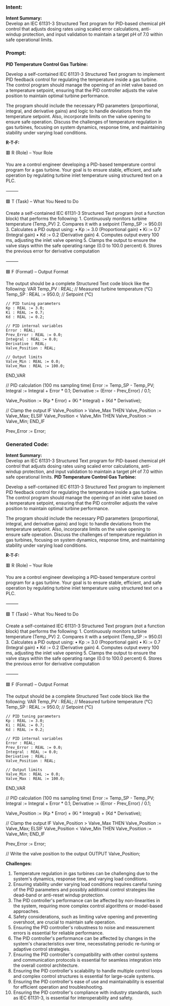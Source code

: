 ### Intent:
**Intent Summary:**  
Develop an IEC 61131-3 Structured Text program for PID-based chemical pH control that adjusts dosing rates using scaled error calculations, anti-windup protection, and input validation to maintain a target pH of 7.0 within safe operational limits.

### Prompt:
**PID Temperature Control Gas Turbine:**

Develop a self-contained IEC 61131-3 Structured Text program to implement PID feedback control for regulating the temperature inside a gas turbine. The control program should manage the opening of an inlet valve based on a temperature setpoint, ensuring that the PID controller adjusts the valve position to maintain optimal turbine performance.

The program should include the necessary PID parameters (proportional, integral, and derivative gains) and logic to handle deviations from the temperature setpoint. Also, incorporate limits on the valve opening to ensure safe operation. Discuss the challenges of temperature regulation in gas turbines, focusing on system dynamics, response time, and maintaining stability under varying load conditions.

**R-T-F:**

🟥 R (Role) – Your Role

You are a control engineer developing a PID-based temperature control program for a gas turbine. Your goal is to ensure stable, efficient, and safe operation by regulating turbine inlet temperature using structured text on a PLC.

⸻

🟩 T (Task) – What You Need to Do

Create a self-contained IEC 61131-3 Structured Text program (not a function block) that performs the following:
	1.	Continuously monitors turbine temperature (Temp_PV)
	2.	Compares it with a setpoint (Temp_SP := 950.0)
	3.	Calculates a PID output using:
	•	Kp := 3.0 (Proportional gain)
	•	Ki := 0.7 (Integral gain)
	•	Kd := 0.2 (Derivative gain)
	4.	Computes output every 100 ms, adjusting the inlet valve opening
	5.	Clamps the output to ensure the valve stays within the safe operating range (0.0 to 100.0 percent)
	6.	Stores the previous error for derivative computation

⸻

🟦 F (Format) – Output Format

The output should be a complete Structured Text code block like the following:
VAR
    Temp_PV : REAL;                    // Measured turbine temperature (°C)
    Temp_SP : REAL := 950.0;           // Setpoint (°C)

    // PID tuning parameters
    Kp : REAL := 3.0;
    Ki : REAL := 0.7;
    Kd : REAL := 0.2;

    // PID internal variables
    Error : REAL;
    Prev_Error : REAL := 0.0;
    Integral : REAL := 0.0;
    Derivative : REAL;
    Valve_Position : REAL;

    // Output limits
    Valve_Min : REAL := 0.0;
    Valve_Max : REAL := 100.0;
END_VAR

// PID calculation (100 ms sampling time)
Error := Temp_SP - Temp_PV;
Integral := Integral + Error * 0.1;
Derivative := (Error - Prev_Error) / 0.1;

Valve_Position := (Kp * Error) + (Ki * Integral) + (Kd * Derivative);

// Clamp the output
IF Valve_Position > Valve_Max THEN
    Valve_Position := Valve_Max;
ELSIF Valve_Position < Valve_Min THEN
    Valve_Position := Valve_Min;
END_IF

Prev_Error := Error;

### Generated Code:
**Intent Summary:**  
Develop an IEC 61131-3 Structured Text program for PID-based chemical pH control that adjusts dosing rates using scaled error calculations, anti-windup protection, and input validation to maintain a target pH of 7.0 within safe operational limits.
**PID Temperature Control Gas Turbine:**

Develop a self-contained IEC 61131-3 Structured Text program to implement PID feedback control for regulating the temperature inside a gas turbine. The control program should manage the opening of an inlet valve based on a temperature setpoint, ensuring that the PID controller adjusts the valve position to maintain optimal turbine performance.

The program should include the necessary PID parameters (proportional, integral, and derivative gains) and logic to handle deviations from the temperature setpoint. Also, incorporate limits on the valve opening to ensure safe operation. Discuss the challenges of temperature regulation in gas turbines, focusing on system dynamics, response time, and maintaining stability under varying load conditions.

**R-T-F:**

🟥 R (Role) – Your Role

You are a control engineer developing a PID-based temperature control program for a gas turbine. Your goal is to ensure stable, efficient, and safe operation by regulating turbine inlet temperature using structured text on a PLC.

⸻

🟩 T (Task) – What You Need to Do

Create a self-contained IEC 61131-3 Structured Text program (not a function block) that performs the following:
	1.	Continuously monitors turbine temperature (Temp_PV)
	2.	Compares it with a setpoint (Temp_SP := 950.0)
	3.	Calculates a PID output using:
	•	Kp := 3.0 (Proportional gain)
	•	Ki := 0.7 (Integral gain)
	•	Kd := 0.2 (Derivative gain)
	4.	Computes output every 100 ms, adjusting the inlet valve opening
	5.	Clamps the output to ensure the valve stays within the safe operating range (0.0 to 100.0 percent)
	6.	Stores the previous error for derivative computation

⸻

🟦 F (Format) – Output Format

The output should be a complete Structured Text code block like the following:
VAR
    Temp_PV : REAL;                    // Measured turbine temperature (°C)
    Temp_SP : REAL := 950.0;           // Setpoint (°C)

    // PID tuning parameters
    Kp : REAL := 3.0;
    Ki : REAL := 0.7;
    Kd : REAL := 0.2;

    // PID internal variables
    Error : REAL;
    Prev_Error : REAL := 0.0;
    Integral : REAL := 0.0;
    Derivative : REAL;
    Valve_Position : REAL;

    // Output limits
    Valve_Min : REAL := 0.0;
    Valve_Max : REAL := 100.0;
END_VAR

// PID calculation (100 ms sampling time)
Error := Temp_SP - Temp_PV;
Integral := Integral + Error * 0.1;
Derivative := (Error - Prev_Error) / 0.1;

Valve_Position := (Kp * Error) + (Ki * Integral) + (Kd * Derivative);

// Clamp the output
IF Valve_Position > Valve_Max THEN
    Valve_Position := Valve_Max;
ELSIF Valve_Position < Valve_Min THEN
    Valve_Position := Valve_Min;
END_IF

Prev_Error := Error;

// Write the valve position to the output
OUTPUT Valve_Position;

**Challenges:**

1.	Temperature regulation in gas turbines can be challenging due to the system's dynamics, response time, and varying load conditions.
2.	Ensuring stability under varying load conditions requires careful tuning of the PID parameters and possibly additional control strategies like dead-band or anti-reset windup protection.
3.	The PID controller's performance can be affected by non-linearities in the system, requiring more complex control algorithms or model-based approaches.
4.	Safety considerations, such as limiting valve opening and preventing overshoot, are crucial to maintain safe operation.
5.	Ensuring the PID controller's robustness to noise and measurement errors is essential for reliable performance.
6.	The PID controller's performance can be affected by changes in the system's characteristics over time, necessitating periodic re-tuning or adaptive control strategies.
7.	Ensuring the PID controller's compatibility with other control systems and communication protocols is essential for seamless integration into the overall control architecture.
8.	Ensuring the PID controller's scalability to handle multiple control loops and complex control structures is essential for large-scale systems.
9.	Ensuring the PID controller's ease of use and maintainability is essential for efficient operation and troubleshooting.
10.	Ensuring the PID controller's compliance with industry standards, such as IEC 61131-3, is essential for interoperability and safety.
